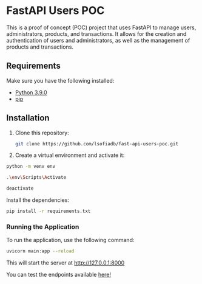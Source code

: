 # FastAPI Users POC

This is a proof of concept (POC) project that uses FastAPI to manage users, administrators, products, and transactions. It allows for the creation and authentication of users and administrators, as well as the management of products and transactions.

## Requirements

Make sure you have the following installed:

- [Python 3.9.0](https://www.python.org/downloads/)
- [pip](https://pip.pypa.io/en/stable/installation/)

## Installation

1. Clone this repository:

   ```bash
   git clone https://github.com/lsofiadb/fast-api-users-poc.git
   
2. Create a virtual environment and activate it:
```bash
python -m venv env
  ```
```bash
.\env\Scripts\Activate      
  ```
```bash
deactivate
  ```
Install the dependencies:
```bash
pip install -r requirements.txt
  ```

### Running the Application
To run the application, use the following command:
```bash
uvicorn main:app --reload
  ```

This will start the server at http://127.0.0.1:8000

You can test the endpoints available [here!](https://documenter.getpostman.com/view/17256808/2sAXqtaM5g)
